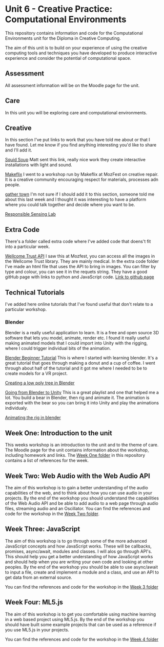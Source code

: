 # Unit 6 - Creative Practice: Computational Environments
This repository contains information and code for the Computational Environments unit for the Diploma in Creative Computing.

The aim of this unit is to build on your experience of using the creative computing tools and techniques you have developed to produce interactive experience and consider the potential of computational space.

## Assessment
All assessment information will be on the Moodle page for the unit.

## Care
In this unit you will be exploring care and computational environments.

## Creative
In this section I've put links to work that you have told me about or that I have found. Let me know if you find anything interesting you'd like to share and I'll add it.

[Squid Soup](https://www.squidsoup.org/)
Matt sent this link, really nice work they create interactive installations with light and sound.

[Makeflix](https://www.makeflix.org/)
I went to a workshop run by Makeflix at MozFest on creative repair. It is a creative community encouraging respect for materials, processes adn people.

[gather town](https://gather.town) I'm not sure if I should add it to this section, someone told me about this last week and I thought it was interesting to have a platform where you could talk together and decide where you want to be.

[Responsible Sensing Lab](https://www.ams-institute.org/urban-challenges/urban-data-intelligence/responsible-sensing-lab/)

## Extra Code
There's a folder called extra code where I've added code that doens't fit into a particular week. 

[Wellcome Trust API](https://developers.wellcomecollection.org/)
I saw this at Mozfest, you can access all the images in the Wellcome Trust library. They are mainly medical. In the extra code folder I've made an html file that uses the API to bring in images. You can filter by type and colour, you can see it in the requets string. They have a good gitHub page with links to python and JavaScript code. [Link to github page](https://github.com/wellcomecollection/mozfest)

## Technical Tutorials
I've added here online tutorials that I've found useful that don't relate to a particular workshop. 

### Blender
Blender is a really useful application to learn. It is a free and open source 3D software that lets you model, animate, render etc. I found it really useful making animated models that I could import into Unity with the rigging, where I could trigger individual bits of the animation.

[Blender Beginner Tutorial](https://www.youtube.com/watch?v=TPrnSACiTJ4)
This is where I started with learning blender. It's a great tutorial that goes through making a donut and a cup of coffee. I went through about half of the tutorial and it got me where I needed to be to create models for a VR project.

[Creating a low poly tree in Blender](https://www.youtube.com/watch?v=wB0VgyN8tOw)

[Going from Blender to Unity](https://www.youtube.com/watch?v=B31fb5efsM4&list=PLA6Gf0nq2Gh4AVFeqUL7xUfoxASM6izh5) This is a great playlist and one that helped me a lot. You build a bear in Blender, then rig and animate it. The animation is exported with the bear so you can bring it into Unity and play the animations individualy.

[Animating the rig in blender](https://www.youtube.com/watch?v=weMes839wlc)

## Week One: Introduction to the unit
This weeks workshop is an introduction to the unit and to the theme of care. The Moodle page for the unit contains information about the workshop, including homework and links. The [Week One folder](https://github.com/developdata/CCIDiploma-Unit6/tree/main/Week%20One%20Introduction) in this repository contains a list of references for the week.

## Week Two: Web Audio with the Web Audio API
The aim of this workshop is to gain a better understanding of the audio capabilities of the web, and to think about how you can use audio in your projects. By the end of the workshop you should understand the capabilities of the Web Audio API and be able to add audio to a web page through audio files, streaming audio and an Oscillator. You can find the references and code for the workshop in the [Week Two folder](https://github.com/developdata/CCIDiploma-Unit6/tree/main/Week%20Two%20Audio).

## Week Three: JavaScript
The aim of this workshop is to go through some of the more advanced JavaScript concepts and how JavaScript works. These will be callbacks, promises, async/await, modules and classes. I will alos go through API's. This should help you get a better understanding of how JavaScript works and should help when you are writing your own code and looking at other peoples. By the end of the workshop you should be able to use async/await to input a file, create and implement a module and a class, and use an API to get data from an external source.

 You can find the references and code for the workshop in the [Week 3 folder](https://github.com/developdata/CCIDiploma-Unit6/tree/main/Week%203%20JavaScript)

 ## Week Four: ML5.js
 The aim of this workshop is to get you comfortable using machine learning in a web based project using ML5.js. By the end of the workshop you should have built some example projects that can be used as a reference if you use ML5.js in your projects.

 You can find the references and code for the workshop in the [Week 4 folder](https://github.com/developdata/CCIDiploma-Unit6/tree/main/Week%204%20ml5.js)